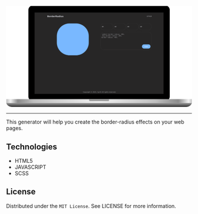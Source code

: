[![screenshot](screenshot.png)](#)

---

This generator will help you create the border-radius effects on your web pages.

## Technologies
- HTML5
- JAVASCRIPT
- SCSS

## License
Distributed under the `MIT License`. See LICENSE for more information.